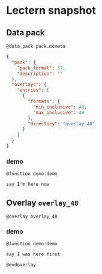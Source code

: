 # Lectern snapshot

## Data pack

`@data_pack pack.mcmeta`

```json
{
  "pack": {
    "pack_format": 57,
    "description": ""
  },
  "overlays": {
    "entries": [
      {
        "formats": {
          "min_inclusive": 48,
          "max_inclusive": 48
        },
        "directory": "overlay_48"
      }
    ]
  }
}
```

### demo

`@function demo:demo`

```mcfunction
say I'm here now
```

## Overlay `overlay_48`

`@overlay overlay_48`

### demo

`@function demo:demo`

```mcfunction
say I was here first
```

`@endoverlay`
